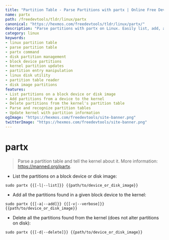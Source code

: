 ```yaml
---
title: "Partition Table - Parse Partitions with partx | Online Free DevTools by Hexmos"
name: partx
path: /freedevtools/tldr/linux/partx
canonical: "https://hexmos.com/freedevtools/tldr/linux/partx/"
description: "Parse partitions with partx on Linux. Easily list, add, and delete partition entries. Manage disk partitions efficiently. Free online tool, no registration required."
category: linux
keywords:
- linux partition table
- parse partition table
- partx command
- disk partition management
- block device partitions
- kernel partition updates
- partition entry manipulation
- linux disk utility
- partition table reader
- disk image partitions
features:
- List partitions on a block device or disk image
- Add partitions from a device to the kernel
- Delete partitions from the kernel's partition table
- Parse and recognize partition tables
- Update kernel with partition information
ogImage: "https://hexmos.com/freedevtools/site-banner.png"
twitterImage: "https://hexmos.com/freedevtools/site-banner.png"
---
```


# partx

> Parse a partition table and tell the kernel about it.
> More information: <https://manned.org/partx>.

- List the partitions on a block device or disk image:

`sudo partx {{[-l|--list]}} {{path/to/device_or_disk_image}}`

- Add all the partitions found in a given block device to the kernel:

`sudo partx {{[-a|--add]}} {{[-v|--verbose]}} {{path/to/device_or_disk_image}}`

- Delete all the partitions found from the kernel (does not alter partitions on disk):

`sudo partx {{[-d|--delete]}} {{path/to/device_or_disk_image}}`
